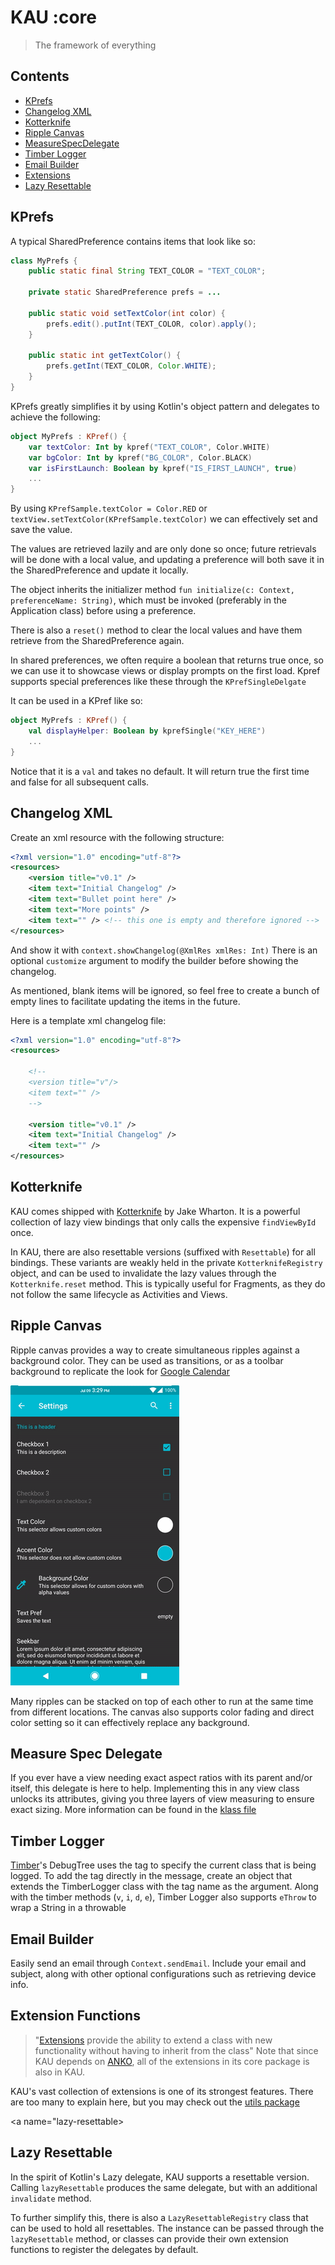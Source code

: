 # KAU :core

> The framework of everything

## Contents

* [KPrefs](#kprefs)
* [Changelog XML](#changelog)
* [Kotterknife](#kotterknife)
* [Ripple Canvas](#ripple-canvas)
* [MeasureSpecDelegate](#measure-spec-delegate)
* [Timber Logger](#timber-logger)
* [Email Builder](#email-builder)
* [Extensions](#extensions)
* [Lazy Resettable](#lazy-resettable)

<a name="kprefs"></a>
## KPrefs

A typical SharedPreference contains items that look like so:

```Java
class MyPrefs {
    public static final String TEXT_COLOR = "TEXT_COLOR";

    private static SharedPreference prefs = ...

    public static void setTextColor(int color) {
        prefs.edit().putInt(TEXT_COLOR, color).apply();
    }

    public static int getTextColor() {
        prefs.getInt(TEXT_COLOR, Color.WHITE);
    }
}
```
  
KPrefs greatly simplifies it by using Kotlin's object pattern and delegates to achieve the following:

```Kotlin
object MyPrefs : KPref() {
    var textColor: Int by kpref("TEXT_COLOR", Color.WHITE)
    var bgColor: Int by kpref("BG_COLOR", Color.BLACK)
    var isFirstLaunch: Boolean by kpref("IS_FIRST_LAUNCH", true)
    ...
}
```

By using `KPrefSample.textColor = Color.RED` or `textView.setTextColor(KPrefSample.textColor)` we can effectively set and save the value.

The values are retrieved lazily and are only done so once; future retrievals will be done with a local value, and updating a preference will both save it in the SharedPreference and update it locally.

The object inherits the initializer method `fun initialize(c: Context, preferenceName: String)`, which must be invoked (preferably in the Application class) before using a preference.

There is also a `reset()` method to clear the local values and have them retrieve from the SharedPreference again.

In shared preferences, we often require a boolean that returns true once, so we can use it to showcase views or display prompts on the first load.
Kpref supports special preferences like these through the `KPrefSingleDelgate`

It can be used in a KPref like so:

```Kotlin
object MyPrefs : KPref() {
    val displayHelper: Boolean by kprefSingle("KEY_HERE")
    ...
}
```

Notice that it is a `val` and takes no default. It will return true the first time and false for all subsequent calls.

<a name="changelog"></a>
## Changelog XML

Create an xml resource with the following structure:

```xml
<?xml version="1.0" encoding="utf-8"?>
<resources>
    <version title="v0.1" />
    <item text="Initial Changelog" />
    <item text="Bullet point here" />
    <item text="More points" />
    <item text="" /> <!-- this one is empty and therefore ignored -->
</resources>
```

And show it with `context.showChangelog(@XmlRes xmlRes: Int)`
There is an optional `customize` argument to modify the builder before showing the changelog.

As mentioned, blank items will be ignored, so feel free to create a bunch of empty lines to facilitate updating the items in the future.

Here is a template xml changelog file:

```xml
<?xml version="1.0" encoding="utf-8"?>
<resources>

    <!--
    <version title="v"/>
    <item text="" />
    -->

    <version title="v0.1" />
    <item text="Initial Changelog" />
    <item text="" />
</resources>
```

<a name="kotterknife"></a>
## Kotterknife

KAU comes shipped with [Kotterknife](https://github.com/JakeWharton/kotterknife) by Jake Wharton.
It is a powerful collection of lazy view bindings that only calls the expensive `findViewById` once.

In KAU, there are also resettable versions (suffixed with `Resettable`) for all bindings.
These variants are weakly held in the private `KotterknifeRegistry` object, and can be used to invalidate the lazy
values through the `Kotterknife.reset` method. This is typically useful for Fragments, as they do not follow
the same lifecycle as Activities and Views.

<a name="ripple-canvas"></a>
## Ripple Canvas

Ripple canvas provides a way to create simultaneous ripples against a background color. 
They can be used as transitions, or as a toolbar background to replicate the look for [Google Calendar](https://stackoverflow.com/questions/27872324/how-can-i-animate-the-color-change-of-the-statusbar-and-toolbar-like-the-new-ca)

![Color Picker Gif](https://raw.githubusercontent.com/AllanWang/Storage-Hub/master/kau/kau_color_picker.gif)

Many ripples can be stacked on top of each other to run at the same time from different locations.
The canvas also supports color fading and direct color setting so it can effectively replace any background.

<a name="measure-spec-delegate"></a>
## Measure Spec Delegate

If you ever have a view needing exact aspect ratios with its parent and/or itself, this delegate is here to help.
Implementing this in any view class unlocks its attributes, giving you three layers of view measuring to ensure exact sizing.
More information can be found in the [klass file](https://github.com/AllanWang/KAU/blob/master/core/src/main/kotlin/ca/allanwang/kau/ui/views/MeasureSpecDelegate.kt)

<a name="timber-logger"></a>
## Timber Logger

[Timber](https://github.com/JakeWharton/timber)'s DebugTree uses the tag to specify the current class that is being logged. 
To add the tag directly in the message, create an object that extends the TimberLogger class with the tag name as the argument.
Along with the timber methods (`v`, `i`, `d`, `e`), Timber Logger also supports `eThrow` to wrap a String in a throwable

<a name="email-builder"></a>
## Email Builder

Easily send an email through `Context.sendEmail`. 
Include your email and subject, along with other optional configurations such as retrieving device info.

<a name="extensions"></a>
## Extension Functions

> "[Extensions](https://kotlinlang.org/docs/reference/extensions.html) provide the ability to extend a class with new functionality without having to inherit from the class"
Note that since KAU depends on [ANKO](https://github.com/Kotlin/anko), all of the extensions in its core package is also in KAU.

KAU's vast collection of extensions is one of its strongest features. 
There are too many to explain here, but you may check out the [utils package](https://github.com/AllanWang/KAU/tree/master/core/src/main/kotlin/ca/allanwang/kau/utils)

<a name="lazy-resettable></a>
## Lazy Resettable

In the spirit of Kotlin's Lazy delegate, KAU supports a resettable version. Calling `lazyResettable` produces the same delegate,
but with an additional `invalidate` method.

To further simplify this, there is also a `LazyResettableRegistry` class that can be used to hold all resettables.
The instance can be passed through the `lazyResettable` method, or classes can provide their own extension functions to 
register the delegates by default.